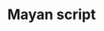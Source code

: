 ---
title: Mayan script
Script-type: Logosyllabic
Time-period: 3rd century BCE to 16th century CE
Direction: mixed
Languages: Mayan languages
image-url: https://upload.wikimedia.org/wikipedia/commons/thumb/d/d0/Escritura_maya.jpg/640px-Escritura_maya.jpg?1641312908340
image-url2: https://upload.wikimedia.org/wikipedia/commons/thumb/c/ce/Dresden_codex%2C_page_2.jpg/800px-Dresden_codex%2C_page_2.jpg
image-url3: https://upload.wikimedia.org/wikipedia/commons/2/25/Detail_of_Codex_Dresdensis_drawn_by_Lacambalam.jpg
image-url4: https://upload.wikimedia.org/wikipedia/commons/0/05/Palenque_glyphs-edit1.jpg
image-url5: https://upload.wikimedia.org/wikipedia/commons/2/2f/NaranjoStela10Maler.jpg
image-url6: https://upload.wikimedia.org/wikipedia/commons/1/10/CodexPages6_8.jpg
layout: exhibit4
---